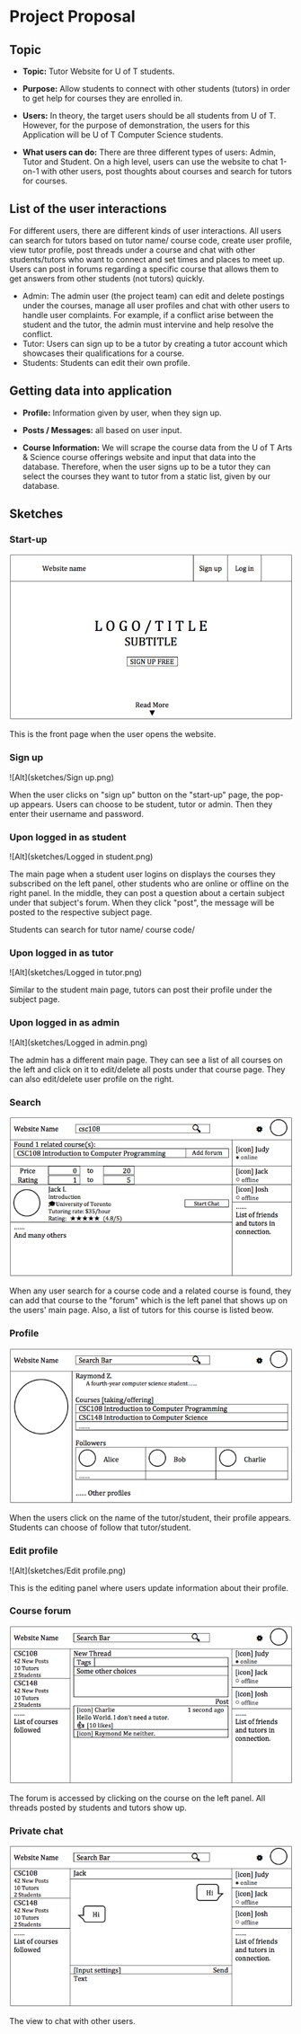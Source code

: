 # Project Proposal

## Topic

* **Topic:** Tutor Website for U of T students.

* **Purpose:** Allow students to connect with other students (tutors) in order to get help for courses they are enrolled in.

* **Users:**  In theory, the target users should be all students from U of T. However, for the purpose of demonstration, the users for this Application will be U of T Computer Science students.

* **What users can do:** There are three different types of users: Admin, Tutor and Student. On a high level, users can use the website to chat 1-on-1 with other users, post thoughts about courses and search for tutors for courses. 


## List of the user interactions

For different users, there are different kinds of user interactions. All users can search for tutors based on tutor name/ course code, create user profile, view tutor profile, post threads under a course and chat with other students/tutors who want to connect and set times and places to meet up. Users can post in forums regarding a specific course that allows them to get answers from other students (not tutors) quickly.
 * Admin: The admin user (the project team) can edit and delete postings under the courses, manage all user profiles and chat with other users to handle user complaints. For example, if a conflict arise between the student and the tutor, the admin must intervine and help resolve the conflict. 
 * Tutor: Users can sign up to be a tutor by creating a tutor account which showcases their qualifications for a course.
 * Students: Students can edit their own profile.


## Getting data into application

* **Profile:** Information given by user, when they sign up.

* **Posts / Messages:** all based on user input.

* **Course Information:** We will scrape the course data from the U of T Arts & Science course offerings website and input that data into the database. Therefore, when the user signs up to be a tutor they can select the courses they want to tutor from a static list, given by our database.

## Sketches

### Start-up

![Alt](sketches/Index.png)

This is the front page when the user opens the website.

### Sign up

![Alt](sketches/Sign up.png)

When the user clicks on "sign up" button on the "start-up" page, the pop-up appears. Users can choose to be student, tutor or admin. Then they enter their username and password.

### Upon logged in as student

![Alt](sketches/Logged in student.png)

The main page when a student user logins on displays the courses they subscribed on the left panel, other students who are online or offline on the right panel. In the middle, they can post a question about a certain subject under that subject's forum. When they click "post", the message will be posted to the respective subject page.

Students can search for tutor name/ course code/ 

### Upon logged in as tutor

![Alt](sketches/Logged in tutor.png)

Similar to the student main page, tutors can post their profile under the subject page.

### Upon logged in as admin

![Alt](sketches/Logged in admin.png)

The admin has a different main page. They can see a list of all courses on the left and click on it to edit/delete all posts under that course page. They can also edit/delete user profile on the right.

### Search

![Alt](sketches/Search.png)

When any user search for a course code and a related course is found, they can add that course to the "forum" which is the left panel that shows up on the users' main page. Also, a list of tutors for this course is listed beow. 

### Profile

![Alt](sketches/Profile.png)

When the users click on the name of the tutor/student, their profile appears. Students can choose of follow that tutor/student.

### Edit profile

![Alt](sketches/Edit profile.png)

This is the editing panel where users update information about their profile.

### Course forum

![Alt](sketches/Course.png)

The forum is accessed by clicking on the course on the left panel. All threads posted by students and tutors show up.

### Private chat

![Alt](sketches/Chat.png)

The view to chat with other users.
